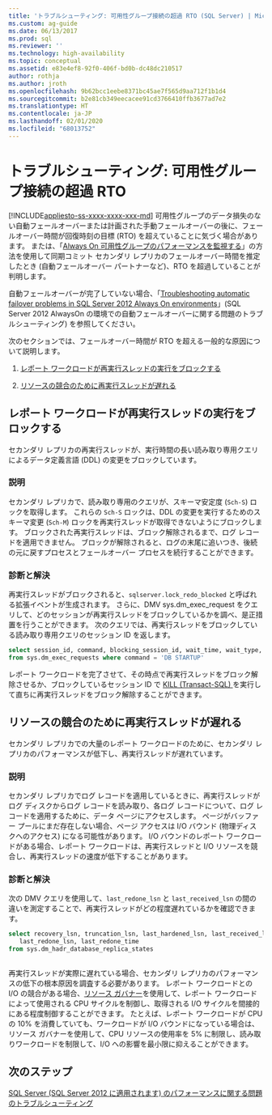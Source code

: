 ```yaml
---
title: 'トラブルシューティング: 可用性グループ接続の超過 RTO (SQL Server) | Microsoft Docs'
ms.custom: ag-guide
ms.date: 06/13/2017
ms.prod: sql
ms.reviewer: ''
ms.technology: high-availability
ms.topic: conceptual
ms.assetid: e83e4ef8-92f0-406f-bd0b-dc48dc210517
author: rothja
ms.author: jroth
ms.openlocfilehash: 9b62bcc1eebe8371bc45ae7f565d9aa712f1b1d4
ms.sourcegitcommit: b2e81cb349eecacee91cd3766410ffb3677ad7e2
ms.translationtype: HT
ms.contentlocale: ja-JP
ms.lasthandoff: 02/01/2020
ms.locfileid: "68013752"
---
```

# <a name="troubleshoot-availability-group-exceeded-rto"></a>トラブルシューティング: 可用性グループ接続の超過 RTO
[!INCLUDE[appliesto-ss-xxxx-xxxx-xxx-md](../../../includes/appliesto-ss-xxxx-xxxx-xxx-md.md)]
  可用性グループのデータ損失のない自動フェールオーバーまたは計画された手動フェールオーバーの後に、フェールオーバー時間が回復時刻の目標 (RTO) を超えていることに気づく場合があります。 または、「[Always On 可用性グループのパフォーマンスを監視する](monitor-performance-for-always-on-availability-groups.md)」の方法を使用して同期コミット セカンダリ レプリカのフェールオーバー時間を推定したとき (自動フェールオーバー パートナーなど)、RTO を超過していることが判明します。  
  
 自動フェールオーバーが完了していない場合、「[Troubleshooting automatic failover problems in SQL Server 2012 Always On environments](https://support.microsoft.com/kb/2833707)」(SQL Server 2012 AlwaysOn の環境での自動フェールオーバーに関する問題のトラブルシューティング) を参照してください。  
  
 次のセクションでは、フェールオーバー時間が RTO を超える一般的な原因について説明します。  
  
1.  [レポート ワークロードが再実行スレッドの実行をブロックする](#BKMK_REDOBLOCK)  
  
2.  [リソースの競合のために再実行スレッドが遅れる](#BKMK_CONTENTION)  
  
##  <a name="BKMK_REDOBLOCK"></a> レポート ワークロードが再実行スレッドの実行をブロックする  
 セカンダリ レプリカの再実行スレッドが、実行時間の長い読み取り専用クエリによるデータ定義言語 (DDL) の変更をブロックしています。  
  
### <a name="explanation"></a>説明  
 セカンダリ レプリカで、読み取り専用のクエリが、スキーマ安定度 (`Sch-S`) ロックを取得します。 これらの `Sch-S` ロックは、DDL の変更を実行するためのスキーマ変更 (`Sch-M`) ロックを再実行スレッドが取得できないようにブロックします。 ブロックされた再実行スレッドは、ブロック解除されるまで、ログ レコードを適用できません。 ブロックが解除されると、ログの末尾に追いつき、後続の元に戻すプロセスとフェールオーバー プロセスを続行することができます。  
  
### <a name="diagnosis-and-resolution"></a>診断と解決  
 再実行スレッドがブロックされると、`sqlserver.lock_redo_blocked` と呼ばれる拡張イベントが生成されます。 さらに、DMV sys.dm_exec_request をクエリして、どのセッションが再実行スレッドをブロックしているかを調べ、是正措置を行うことができます。 次のクエリでは、再実行スレッドをブロックしている読み取り専用クエリのセッション ID を返します。  
  
```sql  
select session_id, command, blocking_session_id, wait_time, wait_type, wait_resource   
from sys.dm_exec_requests where command = 'DB STARTUP'  
```  
  
 レポート ワークロードを完了させて、その時点で再実行スレッドをブロック解除させるか、ブロックしているセッション ID で [KILL &#40;Transact-SQL&#41; ](~/t-sql/language-elements/kill-transact-sql.md) を実行して直ちに再実行スレッドをブロック解除することができます。  
  
##  <a name="BKMK_CONTENTION"></a> リソースの競合のために再実行スレッドが遅れる  
 セカンダリ レプリカでの大量のレポート ワークロードのために、セカンダリ レプリカのパフォーマンスが低下し、再実行スレッドが遅れています。  
  
### <a name="explanation"></a>説明  
 セカンダリ レプリカでログ レコードを適用しているときに、再実行スレッドがログ ディスクからログ レコードを読み取り、各ログ レコードについて、ログ レコードを適用するために、データ ページにアクセスします。 ページがバッファー プールにまだ存在しない場合、ページ アクセスは I/O バウンド (物理ディスクへのアクセス) になる可能性があります。 I/O バウンドのレポート ワークロードがある場合、レポート ワークロードは、再実行スレッドと I/O リソースを競合し、再実行スレッドの速度が低下することがあります。  
  
### <a name="diagnosis-and-resolution"></a>診断と解決  
 次の DMV クエリを使用して、`last_redone_lsn` と `last_received_lsn` の間の違いを測定することで、再実行スレッドがどの程度遅れているかを確認できます。  
  
```sql  
select recovery_lsn, truncation_lsn, last_hardened_lsn, last_received_lsn,   
   last_redone_lsn, last_redone_time  
from sys.dm_hadr_database_replica_states  
  
```  
  
 再実行スレッドが実際に遅れている場合、セカンダリ レプリカのパフォーマンスの低下の根本原因を調査する必要があります。 レポート ワークロードとの I/O の競合がある場合、[リソース ガバナー](~/relational-databases/resource-governor/resource-governor.md)を使用して、レポート ワークロードによって使用される CPU サイクルを制御し、取得される I/O サイクルを間接的にある程度制御することができます。 たとえば、レポート ワークロードが CPU の 10% を消費していても、ワークロードが I/O バウンドになっている場合は、リソース ガバナーを使用して、CPU リソースの使用率を 5% に制限し、読み取りワークロードを制限して、I/O への影響を最小限に抑えることができます。  
  
## <a name="next-steps"></a>次のステップ  
 [SQL Server (SQL Server 2012 に適用されます) のパフォーマンスに関する問題のトラブルシューティング](https://msdn.microsoft.com/library/dd672789(v=SQL.100).aspx)  
  
  
